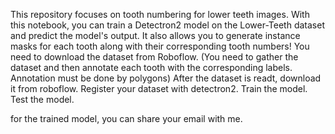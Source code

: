 This repository focuses on tooth numbering for lower teeth images. With this notebook, you can train a Detectron2 model on the Lower-Teeth dataset and predict the model's output. It also allows you to generate instance masks for each tooth along with their corresponding tooth numbers!
You need to download the dataset from Roboflow. (You need to gather the dataset and then annotate each tooth with the corresponding labels. Annotation must be done by polygons)
After the dataset is readt, download it from roboflow. 
Register your dataset with detectron2.
Train the model. 
Test the model. 


for the trained model, you can share your email with me. 
